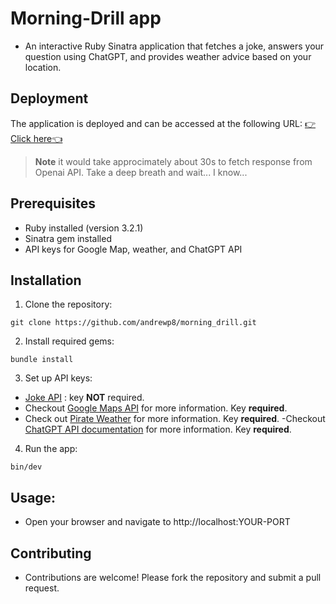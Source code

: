 # Morning-Drill app

- An interactive Ruby Sinatra application that fetches a joke, answers your question using ChatGPT, and provides weather advice based on your location.

## Deployment

The application is deployed and can be accessed at the following URL:
[👉Click here👈](https://morning-drill.onrender.com/)
>**Note** it would take approcimately about 30s to fetch response from Openai API. Take a deep breath and wait... I know...

## Prerequisites

- Ruby installed (version 3.2.1)
- Sinatra gem installed
- API keys for Google Map, weather, and ChatGPT API

## Installation

  1. Clone the repository:
  ```
  git clone https://github.com/andrewp8/morning_drill.git
  ```
  2. Install required gems: 
  ```
  bundle install
  ```
  3. Set up API keys:
  - [Joke API](https://geek-jokes.sameerkumar.website/api?format=json) :  key **NOT** required.
  - Checkout [Google Maps API](https://developers.google.com/maps/documentation/geocoding/get-api-key) for more information. Key **required**.
  - Check out [Pirate Weather](https://pirateweather.net/en/latest/) for more information. Key **required**.
    -Checkout [ChatGPT API documentation](https://platform.openai.com/docs/api-reference/making-requests) for more information. Key **required**.
  4. Run the app:
  ```
  bin/dev
  ```
## Usage:
  - Open your browser and navigate to http://localhost:YOUR-PORT

## Contributing

  - Contributions are welcome! Please fork the repository and submit a pull request.
